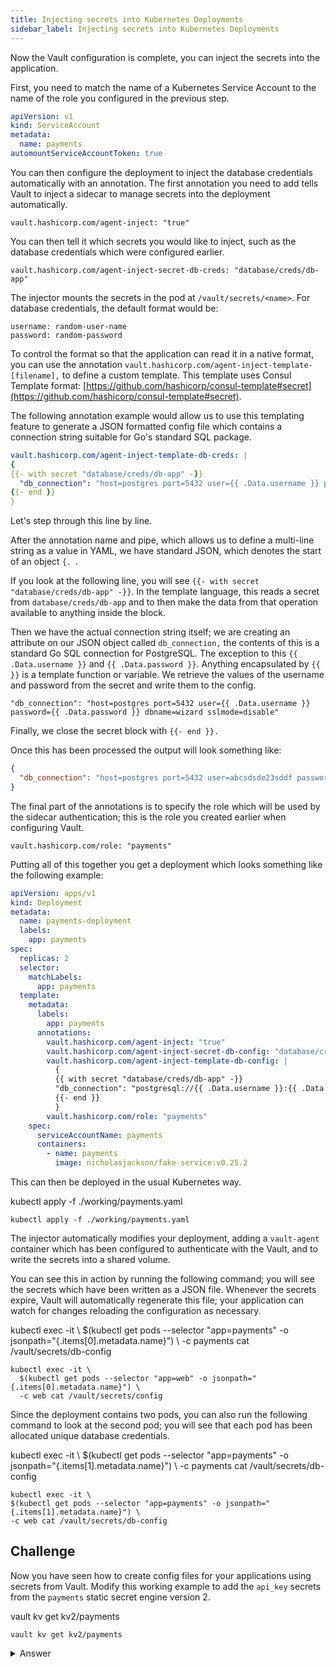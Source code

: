 ```yaml
---
title: Injecting secrets into Kubernetes Deployments
sidebar_label: Injecting secrets into Kubernetes Deployments
---
```


Now the Vault configuration is complete, you can inject the secrets into the application.

First, you need to match the name of a Kubernetes Service Account to the name of the role you configured in the previous step.

```yaml
apiVersion: v1
kind: ServiceAccount
metadata:
  name: payments
automountServiceAccountToken: true
```

You can then configure the deployment to inject the database credentials automatically with an annotation. The first annotation you need to add tells Vault to inject a sidecar to manage secrets into the deployment automatically.

`vault.hashicorp.com/agent-inject: "true"`

You can then tell it which secrets you would like to inject, such as the database credentials which were configured earlier.

`vault.hashicorp.com/agent-inject-secret-db-creds: "database/creds/db-app"`

The injector mounts the secrets in the pod  at `/vault/secrets/<name>`. For database credentials, the default format would be:

```
username: random-user-name
password: random-password
```

To control the format so that the application can read it in a native format, you can use the annotation `vault.hashicorp.com/agent-inject-template-[filename],` to define a custom template. This template uses Consul Template format: [https://github.com/hashicorp/consul-template#secret](https://github.com/hashicorp/consul-template#secret). 

The following annotation example would allow us to use this templating feature to generate a JSON formatted config file which contains a connection string suitable for Go's standard SQL package. 

```yaml
vault.hashicorp.com/agent-inject-template-db-creds: |
{
{{- with secret "database/creds/db-app" -}}
  "db_connection": "host=postgres port=5432 user={{ .Data.username }} password={{ .Data.password }} dbname=wizard sslmode=disable"
{{- end }}
}
```

Let's step through this line by line.

After the annotation name and pipe, which allows us to define a multi-line string as a value in YAML, we have standard JSON, which denotes the start of an object `{. `.

If you look at the following line, you will see `{{- with secret "database/creds/db-app" -}}`. In the template language, this reads a secret from `database/creds/db-app` and to then make the data from that operation available to anything inside the block.

Then we have the actual connection string itself; we are creating an attribute on our JSON object called `db_connection,` the contents of this is a standard Go SQL connection for PostgreSQL. The exception to this `{{ .Data.username }}` and `{{ .Data.password }}`. Anything encapsulated by `{{ }}` is a template function or variable. We retrieve the values of the username and password from the secret and write them to the config.

`"db_connection": "host=postgres port=5432 user={{ .Data.username }} password={{ .Data.password }} dbname=wizard sslmode=disable"`

Finally, we close the secret block with `{{- end }}.`

Once this has been processed the output will look something like:

```json
{
  "db_connection": "host=postgres port=5432 user=abcsdsde23sddf password=2323kjc898dfs dbname=wizard sslmode=disable"
}
```

The final part of the annotations is to specify the role which will be used by the sidecar authentication; this is the role you created earlier when configuring Vault.

`vault.hashicorp.com/role: "payments"`

Putting all of this together you get a deployment which looks something like the following example:

```yaml
apiVersion: apps/v1
kind: Deployment
metadata:
  name: payments-deployment
  labels:
    app: payments
spec:
  replicas: 2
  selector:
    matchLabels:
      app: payments
  template:
    metadata:
      labels:
        app: payments
      annotations:
        vault.hashicorp.com/agent-inject: "true"
        vault.hashicorp.com/agent-inject-secret-db-config: "database/creds/db-app"
        vault.hashicorp.com/agent-inject-template-db-config: |
          {
          {{ with secret "database/creds/db-app" -}}
          "db_connection": "postgresql://{{ .Data.username }}:{{ .Data.password }}@postgres:5432/wizard"
          {{- end }}
          }
        vault.hashicorp.com/role: "payments"
    spec:
      serviceAccountName: payments
      containers:
        - name: payments
          image: nicholasjackson/fake-service:v0.25.2
```

This can then be deployed in the usual Kubernetes way.

<VSCodeTerminal target="Vault">
  <Command>kubectl apply -f ./working/payments.yaml</Command>
</VSCodeTerminal>

```shell
kubectl apply -f ./working/payments.yaml
```

The injector automatically modifies your deployment, adding a `vault-agent` container which has been configured to authenticate with the Vault, and to write the secrets into a shared volume.

You can see this in action by running the following command; you will see the secrets which have been written as a JSON file. Whenever the secrets expire, Vault will automatically regenerate this file; your application can watch for changes reloading the configuration as necessary.

<VSCodeTerminal target="Vault">
  <Command>
    kubectl exec -it \
      $(kubectl get pods --selector "app=payments" -o jsonpath="&#123;.items[0].metadata.name}") \
      -c payments cat /vault/secrets/db-config
  </Command>
</VSCodeTerminal>

```
kubectl exec -it \
  $(kubectl get pods --selector "app=web" -o jsonpath="{.items[0].metadata.name}") \
  -c web cat /vault/secrets/config
```


Since the deployment contains two pods, you can also run the following command to look at the second pod; you will see that each pod has been allocated unique database credentials.

<VSCodeTerminal target="Vault">
  <Command>
    kubectl exec -it \
      $(kubectl get pods --selector "app=payments" -o jsonpath="&#123;.items[1].metadata.name}") \
      -c payments cat /vault/secrets/db-config
  </Command>
</VSCodeTerminal>

```
kubectl exec -it \
$(kubectl get pods --selector "app=payments" -o jsonpath="{.items[1].metadata.name}") \
-c web cat /vault/secrets/db-config
```

## Challenge

Now you have seen how to create config files for your applications using 
secrets from Vault. Modify this working example to add the `api_key`
secrets from the `payments` static secret engine version 2.

<VSCodeTerminal target="Vault">
  <Command>vault kv get kv2/payments</Command>
</VSCodeTerminal>

```shell
vault kv get kv2/payments
```

<details>
  <summary>Answer</summary>

  Did you get it working?

  You should have updated the annotations in your `payments` deployment to 
  look like the following.

  ```yaml
  annotations:
    vault.hashicorp.com/agent-inject: "true"
    vault.hashicorp.com/agent-inject-secret-db-config: "database/creds/db-app"
    vault.hashicorp.com/agent-inject-template-db-config: |
      {
      {{ with secret "database/creds/db-app" -}}
      "db_connection": "postgresql://{{ .Data.username }}:{{ .Data.password }}@postgres:5432/wizard",
      {{- end }}
      {{ with secret "kv2/data/payments"
      "api_key": "{{ .Data.api_key }}"
      {{- end }}
      }
  ```

</details>